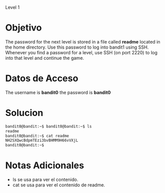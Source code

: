 Level 1
# Objetivo
The password for the next level is stored in a file called **readme** located in the home directory. Use this password to log into bandit1 using SSH. Whenever you find a password for a level, use SSH (on port 2220) to log into that level and continue the game.
# Datos  de Acceso 
The username is **bandit0** the password is **bandit0**
# Solucion 
```bash
bandit0@bandit:~$ bandit0@bandit:~$ ls
readme
bandit0@bandit:~$ cat readme
NH2SXQwcBdpmTEzi3bvBHMM9H66vVXjL
bandit0@bandit:~$
```

# Notas Adicionales
- ls se usa para ver el contenido.
- cat se usa para ver el contenido de readme.